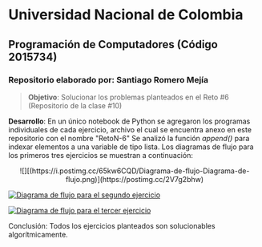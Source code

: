 # **Universidad Nacional de Colombia**
## **Programación de Computadores (Código 2015734)**
### **Repositorio elaborado por**: Santiago Romero Mejía

>**Objetivo**: Solucionar los problemas planteados en el Reto #6 (Repositorio de la clase #10)

**Desarrollo**: En un único notebook de Python se agregaron los programas individuales de cada ejercicio, archivo el cual se encuentra anexo en este repositorio con el nombre "RetoN-6"
Se analizó la función _append()_ para indexar elementos a una variable de tipo lista.
Los diagramas de flujo para los primeros tres ejercicios se muestran a continuación:

<center>![][(https://i.postimg.cc/65kw6CQD/Diagrama-de-flujo-Diagrama-de-flujo.png)](https://postimg.cc/2V7g2bhw)</center>

[![](https://i.postimg.cc/dVGFhDkD/Diagrama-de-flujo-Diagrama-de-flujo-1.png "Diagrama de flujo para el segundo ejercicio")](https://postimg.cc/gxcQ5zKP)

[![](https://i.postimg.cc/43ZgVZVP/Diagrama-de-flujo-Diagrama-de-flujo-2.png "Diagrama de flujo para el tercer ejercicio")](https://postimg.cc/gxMQbCML)

Conclusión: Todos los ejercicios planteados son solucionables algorítmicamente.
